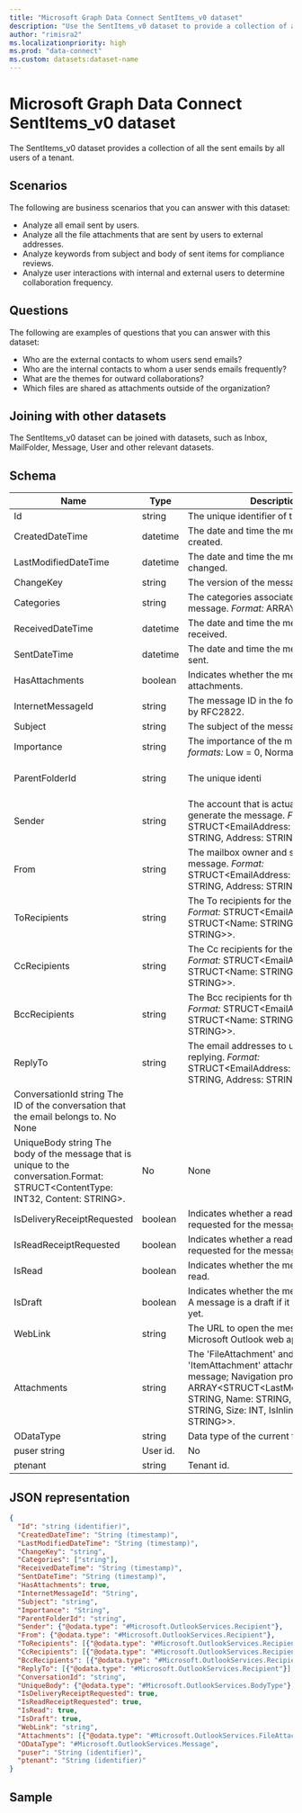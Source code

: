 ```yaml
---
title: "Microsoft Graph Data Connect SentItems_v0 dataset"
description: "Use the SentItems_v0 dataset to provide a collection of all the sent emails by all users of a tenant."
author: "rimisra2"
ms.localizationpriority: high
ms.prod: "data-connect"
ms.custom: datasets:dataset-name
---
```


# Microsoft Graph Data Connect SentItems_v0 dataset

The SentItems_v0 dataset provides a collection of all the sent emails by all users of a tenant.
 
## Scenarios

The following are business scenarios that you can answer with this dataset:

- Analyze all email sent by users.
- Analyze all the file attachments that are sent by users to external addresses.
- Analyze keywords from subject and body of sent items for compliance reviews.
- Analyze user interactions with internal and external users to determine collaboration frequency.

## Questions

The following are examples of questions that you can answer with this dataset:

- Who are the external contacts to whom users send emails?
- Who are the internal contacts to whom a user sends emails frequently?
- What are the themes for outward collaborations?
- Which files are shared as attachments outside of the organization? 

## Joining with other datasets

The SentItems_v0 dataset can be joined with datasets, such as Inbox, MailFolder, Message, User and other relevant datasets.

## Schema

| Name  | Type  |  Description  |  FilterOptions  |  IsDateFilter  | 
| ----------- | ----------- | ----------- | ----------- | ----------- |
| Id |	string |	The unique identifier of the message. |	No |	None |
| CreatedDateTime |	datetime |	The date and time the message was created. |	Yes |	Date |
| LastModifiedDateTime |	datetime |	The date and time the message was last changed. |	Yes |	Date |
| ChangeKey |	string |	The version of the message. |	No |	None |
| Categories |	string |	The categories associated with the message. *Format:* ARRAY<STRING>. |	No |	None |
| ReceivedDateTime |	datetime |	The date and time the message was received. |	Yes |	Date |
| SentDateTime |	datetime |	The date and time the message was sent. |	Yes |	Date |
| HasAttachments |	boolean |	Indicates whether the message has attachments. |	No |	None |
| InternetMessageId |	string |	The message ID in the format specified by RFC2822. |	No |	None |
| Subject |	string |	The subject of the message. |	No |	None |
| Importance |	string |	The importance of the message. *Allowed formats:* Low = 0, Normal = 1, High = 2. |	No |	None |
| ParentFolderId |	string |	The unique identi| fier for the message's parent folder. |	No |	None |
| Sender |	string |	The account that is actually used to generate the message. *Format:* STRUCT<EmailAddress: STRUCT<Name: STRING, Address: STRING>>. |	No |	None |
| From |	string |	The mailbox owner and sender of the message. *Format:* STRUCT<EmailAddress: STRUCT<Name: STRING, Address: STRING>>. |	No |	None |
| ToRecipients |	string |	The To recipients for the message. *Format:* STRUCT<EmailAddress: STRUCT<Name: STRING, Address: STRING>>. |	No |	None |
| CcRecipients |	string |	The Cc recipients for the message. *Format:* STRUCT<EmailAddress: STRUCT<Name: STRING, Address: STRING>>. |	No |	None |
| BccRecipients |	string |	The Bcc recipients for the message. *Format:* STRUCT<EmailAddress: STRUCT<Name: STRING, Address: STRING>>. |	No	| None |
| ReplyTo |	string |	The email addresses to use when replying. *Format:* STRUCT<EmailAddress: STRUCT<Name: STRING, Address: STRING>>	No	None
| ConversationId	string	The ID of the conversation that the email belongs to.	No	None
| UniqueBody	string	The body of the message that is unique to the conversation.Format: STRUCT<ContentType: INT32, Content: STRING>. | No |	None |
| IsDeliveryReceiptRequested |	boolean |	Indicates whether a read receipt is requested for the message. |	No |	None |
| IsReadReceiptRequested |	boolean |	Indicates whether a read receipt is requested for the message. |	No |	None |
| IsRead |	boolean |	Indicates whether the message has been read. |	No	| None |
| IsDraft |	boolean |	Indicates whether the message is a draft. A message is a draft if it hasn't been sent yet. |	No |	None |
| WebLink |	string |	The URL to open the message in Microsoft Outlook web app. |	No |	None |
| Attachments |	string |	The 'FileAttachment' and 'ItemAttachment' attachments for the message; Navigation property. *Format:* ARRAY<STRUCT<LastModifiedDateTime: STRING, Name: STRING, ContentType: STRING, Size: INT, IsInline: BOOLEAN, Id: STRING>>. |	No |	None |
| ODataType |	string |	Data type of the current folder. |	No |	None |
| puser	string |	User id. |	No |  None |
| ptenant |	string |  Tenant id. |	No |  	None | 

## JSON representation

```json
{
  "Id": "string (identifier)",
  "CreatedDateTime": "String (timestamp)",  
  "LastModifiedDateTime": "String (timestamp)",
  "ChangeKey": "string",
  "Categories": ["string"],
  "ReceivedDateTime": "String (timestamp)",
  "SentDateTime": "String (timestamp)",
  "HasAttachments": true,
  "InternetMessageId": "String",
  "Subject": "string",
  "Importance": "String",
  "ParentFolderId": "string",
  "Sender": {"@odata.type": "#Microsoft.OutlookServices.Recipient"},
  "From": {"@odata.type": "#Microsoft.OutlookServices.Recipient"},
  "ToRecipients": [{"@odata.type": "#Microsoft.OutlookServices.Recipient"}],
  "CcRecipients": [{"@odata.type": "#Microsoft.OutlookServices.Recipient"}],
  "BccRecipients": [{"@odata.type": "#Microsoft.OutlookServices.Recipient"}],
  "ReplyTo": [{"@odata.type": "#Microsoft.OutlookServices.Recipient"}],
  "ConversationId": "string",
  "UniqueBody": {"@odata.type": "#Microsoft.OutlookServices.BodyType"},  
  "IsDeliveryReceiptRequested": true,
  "IsReadReceiptRequested": true,
  "IsRead": true,
  "IsDraft": true,  
  "WebLink": "string",
  "Attachments": [{"@odata.type": "#Microsoft.OutlookServices.FileAttachment/ItemAttachment"}],
  "ODataType": "#Microsoft.OutlookServices.Message", 
  "puser": "String (identifier)",
  "ptenant": "String (identifier)"
}
```

## Sample 


```json

```